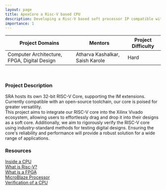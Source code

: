 ```yaml
---
layout: page
title: ApexCore a Risc-V based CPU
description: Developing a Risc-V based soft processor IP compatible with AMD's Xilinx Boards.  
importance: 1
---
```


| Project Domains                              | Mentors                         | Project Difficulty |
|----------------------------------------------|---------------------------------|--------------------|
| Computer Architecture, FPGA, Digital Design  | Atharva Kashalkar, Saish Karole | Hard               |
<br>

### Project Description


SRA hosts its own 32-bit RISC-V Core, supporting the IM extensions. Currently compatible with an open-source toolchain, our core is poised for greater versatility.<br>
This project aims to integrate our RISC-V core into the Xilinx Vivado ecosystem, allowing users to effortlessly drag and drop it into their designs as a soft core. Additionally, we aim to rigorously verify the RISC-V core using industry-standard methods for testing digital designs. Ensuring the core's reliability and performance will provide a robust solution for a wide range of applications.

### Resources

[Inside a CPU](https://www.youtube.com/watch?v=IAkj32VPcUE)<br>
[What is Risc-V?](https://www.youtube.com/watch?v=Ps0JFsyX2fU)<br>
[What is a FPGA](https://www.youtube.com/watch?v=WY-F3knih7c)<br>
[MicroBlaze Processor](https://www.xilinx.com/products/design-tools/microblaze.html)<br>
[Verification of a CPU](https://www.youtube.com/watch?v=Hg3O4Ti92gk)